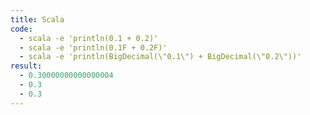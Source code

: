 ```yaml
---
title: Scala
code:
  - scala -e 'println(0.1 + 0.2)'
  - scala -e 'println(0.1F + 0.2F)'
  - scala -e 'println(BigDecimal(\"0.1\") + BigDecimal(\"0.2\"))'
result:
  - 0.30000000000000004
  - 0.3
  - 0.3
---
```

